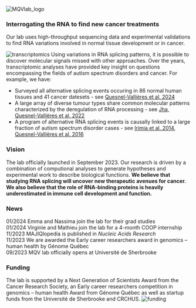 ![MQVlab_logo](/img/lab_logo_main.png)
### Interrogating the RNA to find new cancer treatments
Our lab uses high-throughput sequencing data and experimental validations
to find RNA variations involved in normal tissue development or in cancer.

![transcriptomics](/img/transcriptomics.en.png)
Using variations in RNA splicing patterns, it is possible to discover molecular
signals missed with other approaches. Over the years, transcriptomic analyses
have provided key insight on questions encompassing the fields of
autism spectrum disorders and cancer. For example, we have:
&nbsp;
- Surveyed all alternative splicing events occuring in 86 normal human tissues
and 41 cancer datesets - see [Quesnel-Vallières et al. 2024](https://doi.org/10.1093/nar/gkad1043)  
- A large array of diverse tumour types share common molecular patterns
characterized by the deregulation of RNA processing - see [Jha, Quesnel-Vallières et al. 2022](https://genomebiology.biomedcentral.com/articles/10.1186/s13059-022-02681-3)  
- A program of alternative RNA splicing events is causally linked to a large
fraction of autism spectrum disorder cases - see [Irimia et al. 2014](https://www.sciencedirect.com/science/article/pii/S0092867414015128?via%3Dihub), [Quesnel-Vallières et al. 2016](https://www.sciencedirect.com/science/article/pii/S1097276516308061?via%3Dihub)

### Vision
The lab officially launched in September 2023. Our research is driven by a combination of
computional analyses to generate hypotheses and experimental work to describe biological
functions. **We believe that studying RNA splicing will uncover new therapeutic avenues for
cancer. We also believe that the role of RNA-binding proteins is heavily underestimated in
immune cell development and function.**

### News
01/2024 Emma and Nassima join the lab for their grad studies  
01/2024 Virginie and Mathieu join the lab for a 4-month COOP internship  
11/2023 MAJIQlopedia is published in *Nucleic Acids Research*  
11/2023 We are awarded the Early career researchers award in genomics – human
health by Génome Québec  
09/2023 MQV lab officially opens at Université de Sherbrooke  

<!--
We actively seek [graduate students and postdocs](positions)
to pursue [projects](projects) that will open new avenues for cancer treatment and
advance our understanding of the immune system.
-->

### Funding
The lab is supported by a Next Generation of Scientists Award from the Cancer Research
Society, an Early career researchers competition in genomics – human health Award
from Génome Québec as well as startup funds from the Université de Sherbrooke and CRCHUS.
![funding](/img/logos_funding.png)

